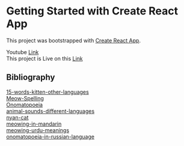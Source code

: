 # Getting Started with Create React App

This project was bootstrapped with [Create React App](https://github.com/facebook/create-react-app).

Youtube [Link](https://www.youtube.com/watch?v=Nl54MJDR2p8&t=1776s) <br />
This project is Live on this [Link](https://q-gabut.netlify.app/)

## Bibliography

[15-words-kitten-other-languages](https://www.yahoo.com/news/15-words-kitten-other-languages-232125829.html?guccounter=1&guce_referrer=aHR0cHM6Ly93d3cuZ29vZ2xlLmNvbS8&guce_referrer_sig=AQAAAIv4Fv8wQCn1GCClEw6Rd_pth5aMbg2pe9DrII8eWuOrWmWHrVbAuv_xkrq2Bm28j4QiY4NxKWE1eW2jWvp_p7knTj1xTgRacixUCLOgdQsqmmnyTUQnY9RUOBIVX3RzUMsViXLKtAogniMk7Usxk_JNwJ75KjJrxexwAPVUC3cO) <br />
[Meow-Spelling](https://en.wikipedia.org/wiki/Meow#Spelling) <br />
[Onomatopoeia](https://en.wikipedia.org/wiki/Onomatopoeia) <br />
[animal-sounds-different-languages](//https://www.boredpanda.com/animal-sounds-different-languages-james-chapman/?utm_source=google&utm_medium=organic&utm_campaign=organic) <br />
[nyan-cat](https://en.wikipedia.org/wiki/Nyan_Cat) <br />
[meowing-in-mandarin](https://chinachannel.org/2018/03/20/meowing-in-mandarin/) <br />
[meowing-urdu-meanings](https://hamariweb.com/dictionaries/meowing_urdu-meanings) <br />
[onomatopoeia-in-russian-language](https://about.imtranslator.net/onomatopoeia-in-russian-language/) <br />
